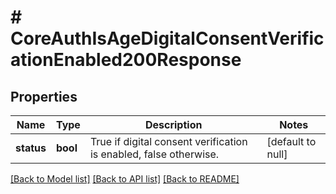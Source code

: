 # # CoreAuthIsAgeDigitalConsentVerificationEnabled200Response

## Properties

Name | Type | Description | Notes
------------ | ------------- | ------------- | -------------
**status** | **bool** | True if digital consent verification is enabled,                     false otherwise. | [default to null]

[[Back to Model list]](../../README.md#models) [[Back to API list]](../../README.md#endpoints) [[Back to README]](../../README.md)
